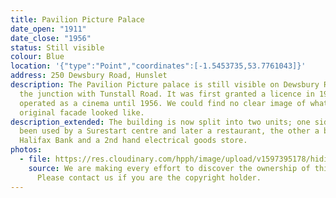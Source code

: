 ```yaml
---
title: Pavilion Picture Palace
date_open: "1911"
date_close: "1956"
status: Still visible
colour: Blue
location: '{"type":"Point","coordinates":[-1.5453735,53.7761043]}'
address: 250 Dewsbury Road, Hunslet
description: The Pavilion Picture palace is still visible on Dewsbury Road at
  the junction with Tunstall Road. It was first granted a licence in 1911 and
  operated as a cinema until 1956. We could find no clear image of what the
  original facade looked like.
description_extended: The building is now split into two units; one side has
  been used by a Surestart centre and later a restaurant, the other a branch of
  Halifax Bank and a 2nd hand electrical goods store.
photos:
  - file: https://res.cloudinary.com/hpph/image/upload/v1597395178/hidinginplainsight/Pavillion_Picture_Palace.jpg
    source: We are making every effort to discover the ownership of this photo.
      Please contact us if you are the copyright holder.
---
```

